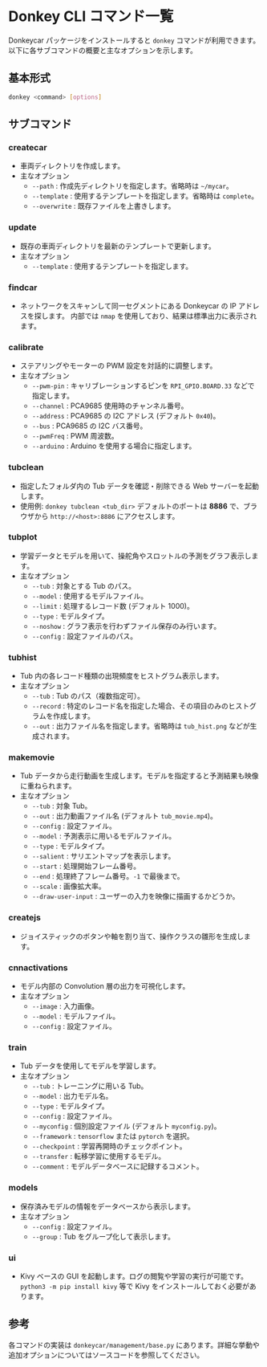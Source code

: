 # Donkey CLI コマンド一覧

Donkeycar パッケージをインストールすると `donkey` コマンドが利用できます。以下に各サブコマンドの概要と主なオプションを示します。

## 基本形式

```bash
donkey <command> [options]
```

## サブコマンド

### createcar

- 車両ディレクトリを作成します。
- 主なオプション
  - `--path` : 作成先ディレクトリを指定します。省略時は `~/mycar`。
  - `--template` : 使用するテンプレートを指定します。省略時は `complete`。
  - `--overwrite` : 既存ファイルを上書きします。

### update

- 既存の車両ディレクトリを最新のテンプレートで更新します。
- 主なオプション
  - `--template` : 使用するテンプレートを指定します。

### findcar

- ネットワークをスキャンして同一セグメントにある Donkeycar の IP アドレスを探します。
  内部では `nmap` を使用しており、結果は標準出力に表示されます。

### calibrate

- ステアリングやモーターの PWM 設定を対話的に調整します。
- 主なオプション
  - `--pwm-pin` : キャリブレーションするピンを `RPI_GPIO.BOARD.33` などで指定します。
  - `--channel` : PCA9685 使用時のチャンネル番号。
  - `--address` : PCA9685 の I2C アドレス (デフォルト `0x40`)。
  - `--bus` : PCA9685 の I2C バス番号。
  - `--pwmFreq` : PWM 周波数。
  - `--arduino` : Arduino を使用する場合に指定します。

### tubclean

- 指定したフォルダ内の Tub データを確認・削除できる Web サーバーを起動します。
- 使用例: `donkey tubclean <tub_dir>`
  デフォルトのポートは **8886** で、ブラウザから `http://<host>:8886` にアクセスします。

### tubplot

- 学習データとモデルを用いて、操舵角やスロットルの予測をグラフ表示します。
- 主なオプション
  - `--tub` : 対象とする Tub のパス。
  - `--model` : 使用するモデルファイル。
  - `--limit` : 処理するレコード数 (デフォルト 1000)。
  - `--type` : モデルタイプ。
  - `--noshow` : グラフ表示を行わずファイル保存のみ行います。
  - `--config` : 設定ファイルのパス。

### tubhist

- Tub 内の各レコード種類の出現頻度をヒストグラム表示します。
- 主なオプション
  - `--tub` : Tub のパス（複数指定可）。
  - `--record` : 特定のレコード名を指定した場合、その項目のみのヒストグラムを作成します。
  - `--out` : 出力ファイル名を指定します。省略時は `tub_hist.png` などが生成されます。

### makemovie

- Tub データから走行動画を生成します。モデルを指定すると予測結果も映像に重ねられます。
- 主なオプション
  - `--tub` : 対象 Tub。
  - `--out` : 出力動画ファイル名 (デフォルト `tub_movie.mp4`)。
  - `--config` : 設定ファイル。
  - `--model` : 予測表示に用いるモデルファイル。
  - `--type` : モデルタイプ。
  - `--salient` : サリエントマップを表示します。
  - `--start` : 処理開始フレーム番号。
  - `--end` : 処理終了フレーム番号。`-1` で最後まで。
  - `--scale` : 画像拡大率。
  - `--draw-user-input` : ユーザーの入力を映像に描画するかどうか。

### createjs

- ジョイスティックのボタンや軸を割り当て、操作クラスの雛形を生成します。

### cnnactivations

- モデル内部の Convolution 層の出力を可視化します。
- 主なオプション
  - `--image` : 入力画像。
  - `--model` : モデルファイル。
  - `--config` : 設定ファイル。

### train

- Tub データを使用してモデルを学習します。
- 主なオプション
  - `--tub` : トレーニングに用いる Tub。
  - `--model` : 出力モデル名。
  - `--type` : モデルタイプ。
  - `--config` : 設定ファイル。
  - `--myconfig` : 個別設定ファイル (デフォルト `myconfig.py`)。
  - `--framework` : `tensorflow` または `pytorch` を選択。
  - `--checkpoint` : 学習再開時のチェックポイント。
  - `--transfer` : 転移学習に使用するモデル。
  - `--comment` : モデルデータベースに記録するコメント。

### models

- 保存済みモデルの情報をデータベースから表示します。
- 主なオプション
  - `--config` : 設定ファイル。
  - `--group` : Tub をグループ化して表示します。

### ui

- Kivy ベースの GUI を起動します。ログの閲覧や学習の実行が可能です。
  `python3 -m pip install kivy` 等で Kivy をインストールしておく必要があります。

## 参考

各コマンドの実装は `donkeycar/management/base.py` にあります。詳細な挙動や追加オプションについてはソースコードを参照してください。
